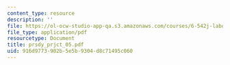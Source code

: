 ```yaml
---
content_type: resource
description: ''
file: https://ol-ocw-studio-app-qa.s3.amazonaws.com/courses/6-542j-laboratory-on-the-physiology-acoustics-and-perception-of-speech-fall-2005/916d9773902b5e5b9304d8c71495c060_prsdy_prjct_05.pdf
file_type: application/pdf
resourcetype: Document
title: prsdy_prjct_05.pdf
uid: 916d9773-902b-5e5b-9304-d8c71495c060
---
```

